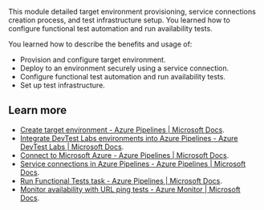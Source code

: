 This module detailed target environment provisioning, service connections creation process, and test infrastructure setup. You learned how to configure functional test automation and run availability tests.

You learned how to describe the benefits and usage of:

 -  Provision and configure target environment.
 -  Deploy to an environment securely using a service connection.
 -  Configure functional test automation and run availability tests.
 -  Set up test infrastructure.

## Learn more

 -  [Create target environment - Azure Pipelines \| Microsoft Docs](/azure/devops/pipelines/process/environments).
 -  [Integrate DevTest Labs environments into Azure Pipelines - Azure DevTest Labs \| Microsoft Docs](/azure/devtest-labs/integrate-environments-devops-pipeline).
 -  [Connect to Microsoft Azure - Azure Pipelines \| Microsoft Docs](/azure/devops/pipelines/library/connect-to-azure).
 -  [Service connections in Azure Pipelines - Azure Pipelines \| Microsoft Docs](/azure/devops/pipelines/library/service-endpoints).
 -  [Run Functional Tests task - Azure Pipelines \| Microsoft Docs](/azure/devops/pipelines/tasks/test/run-functional-tests).
 -  [Monitor availability with URL ping tests - Azure Monitor \| Microsoft Docs](/azure/azure-monitor/app/monitor-web-app-availability).
